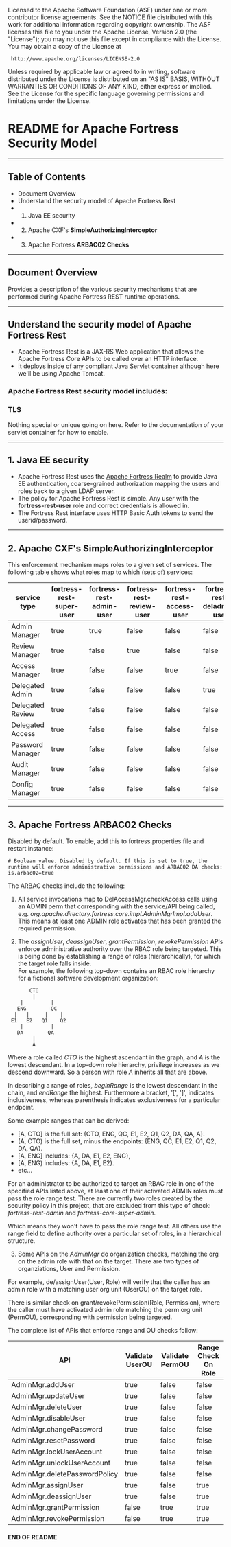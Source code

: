    Licensed to the Apache Software Foundation (ASF) under one
   or more contributor license agreements.  See the NOTICE file
   distributed with this work for additional information
   regarding copyright ownership.  The ASF licenses this file
   to you under the Apache License, Version 2.0 (the
   "License"); you may not use this file except in compliance
   with the License.  You may obtain a copy of the License at

     http://www.apache.org/licenses/LICENSE-2.0

   Unless required by applicable law or agreed to in writing,
   software distributed under the License is distributed on an
   "AS IS" BASIS, WITHOUT WARRANTIES OR CONDITIONS OF ANY
   KIND, either express or implied.  See the License for the
   specific language governing permissions and limitations
   under the License.

# README for Apache Fortress Security Model
___________________________________________________________________________________
## Table of Contents

 * Document Overview
 * Understand the security model of Apache Fortress Rest
 * 1. Java EE security
 * 2. Apache CXF's **SimpleAuthorizingInterceptor**
 * 3. Apache Fortress **ARBAC02 Checks**
___________________________________________________________________________________

## Document Overview

 Provides a description of the various security mechanisms that are performed during Apache Fortress REST runtime operations.
___________________________________________________________________________________

## Understand the security model of Apache Fortress Rest

 * Apache Fortress Rest is a JAX-RS Web application that allows the Apache Fortress Core APIs to be called over an HTTP interface.
 * It deploys inside of any compliant Java Servlet container although here we'll be using Apache Tomcat.

### Apache Fortress Rest security model includes:

### TLS

 Nothing special or unique going on here.  Refer to the documentation of your servlet container for how to enable.

___________________________________________________________________________________
## 1. Java EE security

 * Apache Fortress Rest uses the [Apache Fortress Realm](https://github.com/apache/directory-fortress-realm) to provide Java EE authentication, coarse-grained authorization mapping the users and roles back to a given LDAP server.
 * The policy for Apache Fortress Rest is simple.  Any user with the **fortress-rest-user** role and correct credentials is allowed in.
 * The Fortress Rest interface uses HTTP Basic Auth tokens to send the userid/password.
___________________________________________________________________________________
## 2. Apache CXF's **SimpleAuthorizingInterceptor**

This enforcement mechanism maps roles to a given set of services.  The following table shows what roles map to which (sets of) services:

| service type      | fortress-rest-super-user | fortress-rest-admin-user | fortress-rest-review-user | fortress-rest-access-user | fortress-rest-deladmin-user | fortress-rest-delreview-user | fortress-rest-delaccess-user | fortress-rest-pwmgr-user | fortress-rest-audit-user | fortress-rest-config-user |
| ----------------- | ------------------------ | ------------------------ | ------------------------- | ------------------------- | --------------------------- | ---------------------------- | ---------------------------- | ------------------------ | ------------------------ | ------------------------- |
| Admin  Manager    | true                     | true                     | false                     | false                     | false                       | false                        | false                        | false                    | false                    | false                     |
| Review Manager    | true                     | false                    | true                      | false                     | false                       | false                        | false                        | false                    | false                    | false                     |
| Access Manager    | true                     | false                    | false                     | true                      | false                       | false                        | false                        | false                    | false                    | false                     |
| Delegated Admin   | true                     | false                    | false                     | false                     | true                        | false                        | false                        | false                    | false                    | false                     |
| Delegated Review  | true                     | false                    | false                     | false                     | false                       | true                         | false                        | false                    | false                    | false                     |
| Delegated Access  | true                     | false                    | false                     | false                     | false                       | false                        | true                         | false                    | false                    | false                     |
| Password  Manager | true                     | false                    | false                     | false                     | false                       | false                        | false                        | true                     | false                    | false                     |
| Audit  Manager    | true                     | false                    | false                     | false                     | false                       | false                        | false                        | false                    | true                     | false                     |
| Config  Manager   | true                     | false                    | false                     | false                     | false                       | false                        | false                        | false                    | false                    | true                      |

___________________________________________________________________________________
## 3. Apache Fortress **ARBAC02 Checks**

 Disabled by default.  To enable, add this to fortress.properties file and restart instance:

 ```concept
# Boolean value. Disabled by default. If this is set to true, the runtime will enforce administrative permissions and ARBAC02 DA checks:
is.arbac02=true

 ```

The ARBAC checks include the following:

1. All service invocations map to DelAccessMgr.checkAccess calls using an ADMIN perm that corresponding with the service/API being called, e.g. *org.apache.directory.fortress.core.impl.AdminMgrImpl.addUser*.  
 This means at least one ADMIN role activates that has been granted the required permission.

2. The *assignUser*, *deassignUser*, *grantPermission*, *revokePermission* APIs enforce administrative authority over the RBAC role being targeted. 
 This is being done by establishing a range of roles (hierarchically), for which the target role falls inside.   
 For example, the following top-down contains an RBAC role hierarchy for a fictional software development organization:

 ```
        CTO
         |
     |         |
    ENG        QC
   |   |     |    |   
  E1   E2   Q1    Q2
     |         |
    DA        QA
         |
         A
 ```
    
 Where a role called *CTO* is the highest ascendant in the graph, and *A* is the lowest descendant. In a top-down role hierarchy, privilege increases as we descend downward.  So a person with role *A* inherits all that are above.

 In describing a range of roles, *beginRange* is the lowest descendant in the chain, and *endRange* the highest. Furthermore a bracket, '[', ']', indicates inclusiveness, whereas parenthesis indicates exclusiveness for a particular endpoint.

 Some example ranges that can be derived:

 * [A, CTO] is the full set: {CTO, ENG, QC, E1, E2, Q1, Q2, DA, QA, A}. 
 * (A, CTO) is the full set, minus the endpoints: {ENG, QC, E1, E2, Q1, Q2, DA, QA}. 
 * [A, ENG] includes: {A, DA, E1, E2, ENG}, 
 * [A, ENG) includes: {A, DA, E1, E2}. 
 * etc... 

 For an administrator to be authorized to target an RBAC role in one of the specified APIs listed above, at least one of their activated ADMIN roles must pass the role range test.  There are currently two roles 
 created by the security policy in this project, that are excluded from this type of check: 
 *fortress-rest-admin* and *fortress-core-super-admin*. 

 Which means they won't have to pass the role range test.  All others use the range field to define authority over a particular set of roles, in a hierarchical structure. 
                                         
3. Some APIs on the *AdminMgr* do organization checks, matching the org on the admin role with that on the target.  There are two types of organziations, User and Permission.

 For example, de/assignUser(User, Role) will verify that the caller has an admin role with a matching user org unit (UserOU) on the target role.
  
 There is similar check on grant/revokePermission(Role, Permission), where the caller must have activated admin role matching the perm org unit (PermOU), corresponding with permission being targeted.

 The complete list of APIs that enforce range and OU checks follow:

| API                            | Validate UserOU  | Validate PermOU | Range Check On Role | 
| ------------------------------ | ---------------- | ----------------| ------------------- | 
| AdminMgr.addUser               | true             | false           | false               | 
| AdminMgr.updateUser            | true             | false           | false               | 
| AdminMgr.deleteUser            | true             | false           | false               | 
| AdminMgr.disableUser           | true             | false           | false               | 
| AdminMgr.changePassword        | true             | false           | false               | 
| AdminMgr.resetPassword         | true             | false           | false               | 
| AdminMgr.lockUserAccount       | true             | false           | false               | 
| AdminMgr.unlockUserAccount     | true             | false           | false               | 
| AdminMgr.deletePasswordPolicy  | true             | false           | false               | 
| AdminMgr.assignUser            | true             | false           | true                | 
| AdminMgr.deassignUser          | true             | false           | true                | 
| AdminMgr.grantPermission       | false            | true            | true                | 
| AdminMgr.revokePermission      | false            | true            | true                | 


#### END OF README
